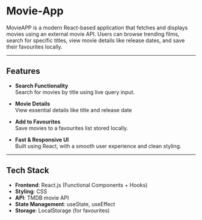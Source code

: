 # Movie-App

MovieAPP is a modern React-based application that fetches and displays movies using an external movie API. Users can browse trending films, search for specific titles, view movie details like release dates, and save their favourites locally.

---

## Features

- **Search Functionality**  
  Search for movies by title using live query input.

- **Movie Details**  
  View essential details like title and release date

- **Add to Favourites**  
  Save movies to a favourites list stored locally.

- **Fast & Responsive UI**  
  Built using React, with a smooth user experience and clean styling.

---

## Tech Stack

- **Frontend**: React.js (Functional Components + Hooks)  
- **Styling**: CSS  
- **API**: TMDB movie API  
- **State Management**: useState, useEffect  
- **Storage**: LocalStorage (for favourites)


